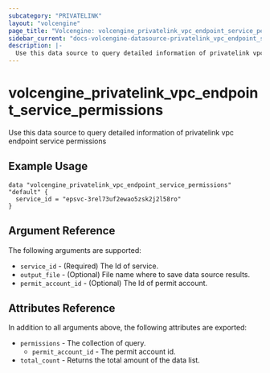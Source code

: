 ```yaml
---
subcategory: "PRIVATELINK"
layout: "volcengine"
page_title: "Volcengine: volcengine_privatelink_vpc_endpoint_service_permissions"
sidebar_current: "docs-volcengine-datasource-privatelink_vpc_endpoint_service_permissions"
description: |-
  Use this data source to query detailed information of privatelink vpc endpoint service permissions
---
```

# volcengine_privatelink_vpc_endpoint_service_permissions
Use this data source to query detailed information of privatelink vpc endpoint service permissions
## Example Usage
```hcl
data "volcengine_privatelink_vpc_endpoint_service_permissions" "default" {
  service_id = "epsvc-3rel73uf2ewao5zsk2j2l58ro"
}
```
## Argument Reference
The following arguments are supported:
* `service_id` - (Required) The Id of service.
* `output_file` - (Optional) File name where to save data source results.
* `permit_account_id` - (Optional) The Id of permit account.

## Attributes Reference
In addition to all arguments above, the following attributes are exported:
* `permissions` - The collection of query.
    * `permit_account_id` - The permit account id.
* `total_count` - Returns the total amount of the data list.


